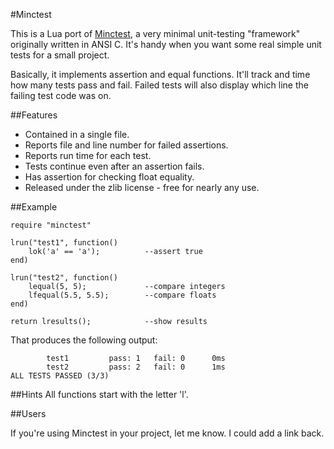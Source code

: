 #Minctest

This is a Lua port of [Minctest](https://codeplea.com/minctest), a very
minimal unit-testing "framework" originally written in ANSI C. It's handy when
you want some real simple unit tests for a small project.

Basically, it implements assertion and equal functions. It'll track and time
how many tests pass and fail. Failed tests will also display which line the
failing test code was on.

##Features

- Contained in a single file.
- Reports file and line number for failed assertions.
- Reports run time for each test.
- Tests continue even after an assertion fails.
- Has assertion for checking float equality.
- Released under the zlib license - free for nearly any use.

##Example

    require "minctest"

    lrun("test1", function()
        lok('a' == 'a');          --assert true
    end)

    lrun("test2", function()
        lequal(5, 5);             --compare integers
        lfequal(5.5, 5.5);        --compare floats
    end)

    return lresults();            --show results


That produces the following output:

            test1         pass: 1   fail: 0      0ms
            test2         pass: 2   fail: 0      1ms
    ALL TESTS PASSED (3/3)



##Hints
     All functions start with the letter 'l'.


##Users

If you're using Minctest in your project, let me know. I could add a link back.
